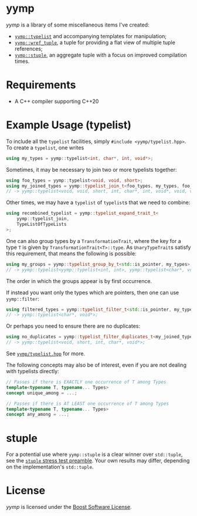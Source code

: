 # yymp
*yymp* is a library of some miscellaneous items I've created:
 * [`yymp::typelist`](include/yymp/typelist.hpp) and accompanying templates for manipulation;
 * [`yymp::wref_tuple`](include/yymp/wref_tuple.hpp), a tuple for providing a flat view of multiple tuple references;
 * [`yymp::stuple`](include/yymp/stuple.hpp), an aggregate tuple with a focus on improved compilation times.

# Requirements
 * A C++ compiler supporting C++20

# Example Usage (typelist)

To include all the `typelist` facilities, simply `#include <yymp/typelist.hpp>`.
To create a `typelist`, one writes
```cpp
using my_types = yymp::typelist<int, char*, int, void*>;
```

Sometimes, it may be necessary to join two or more typelists together:
```cpp
using foo_types = yymp::typelist<void, void, short>;
using my_joined_types = yymp::typelist_join_t<foo_types, my_types, foo_types>;
// -> yymp::typelist<void, void, short, int, char*, int, void*, void, void, short>;
```

Other times, we may have a `typelist` of `typelist`s that we need to combine:
```cpp
using recombined_typelist = yymp::typelist_expand_trait_t<
    yymp::typelist_join,
    TypeListOfTypeLists
>;
```

One can also group types by a `TransformationTrait`, where the key for a type 
`T` is given by `TransformationTrait<T>::type`. As `UnaryTypeTrait`s 
satisfy this requirement, that means the following is possible:
```cpp
using my_groups = yymp::typelist_group_by_t<std::is_pointer, my_types>; 
// -> yymp::typelist<yymp::typelist<int, int>, yymp::typelist<char*, void*>>
```
The order in which the groups appear is by first occurrence.

If instead you want only the types which are pointers, then one can use `yymp::filter`:
```cpp
using filtered_types = yymp::typelist_filter_t<std::is_pointer, my_types>;
// -> yymp::typelist<char*, void*>;
```

Or perhaps you need to ensure there are no duplicates:
```cpp
using no_duplicates = yymp::typelist_filter_duplicates_t<my_joined_types>;
// -> yymp::typelist<void, short, int, char*, void*>;
```

See [`yymp/typelist.hpp`](include/yymp/typelist.hpp) for more.

The following concepts may also be of interest, even if you
are not dealing with typelists directly:
```cpp
// Passes if there is EXACTLY one occurrence of T among Types
template<typename T, typename... Types>
concept unique_among = ...;

// Passes if there is AT LEAST one occurrence of T among Types
template<typename T, typename... Types>
concept any_among = ...;
```

# stuple

For a potential use where `yymp::stuple` is a clear winner over `std::tuple`, 
see the [`stuple` stress test preamble](tests/stuple_stress.cpp). 
Your own results may differ, depending on the implementation's `std::tuple`.

# License
*yymp* is licensed under the [Boost Software License](https://github.com/surrealwaffle/yymp/blob/master/LICENSE_1_0.txt).
